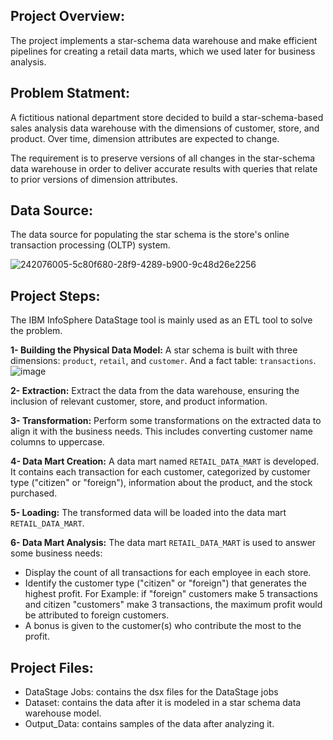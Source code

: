 ## Project Overview:

The project implements a star-schema data warehouse and make efficient pipelines for creating a retail data marts, which we used later for business analysis.


## Problem Statment:

A fictitious national department store decided to build a star-schema-based sales analysis data warehouse with the dimensions of customer, store, and product. Over time, dimension attributes are expected to change.

The requirement is to preserve versions of all changes in the star-schema data warehouse in order to deliver accurate results with queries that relate to prior versions of dimension attributes.


## Data Source:

The data source for populating the star schema is the store's online transaction processing (OLTP) system.

![242076005-5c80f680-28f9-4289-b900-9c48d26e2256](https://github.com/AliMagdy100/Retail-Store-Data-Analysis-And-ETL-using-DataStage/assets/87953057/b3c1b798-77f9-40a4-9957-e0cc646033ab)

## Project Steps:

The IBM InfoSphere DataStage tool is mainly used as an ETL tool to solve the problem.

**1- Building the Physical Data Model:** A star schema is built with three dimensions: ```product```, ```retail```, and ```customer```. And a fact table: ```transactions```.
![image](https://github.com/AliMagdy100/Retail-Store-Data-Analysis-And-ETL-using-DataStage/assets/87953057/a3c63b31-54f2-454d-ae99-4a2e12131774)

**2- Extraction:** Extract the data from the data warehouse, ensuring the inclusion of relevant customer, store, and product information.

**3- Transformation:** Perform some transformations on the extracted data to align it with the business needs. This includes converting customer name columns to uppercase.

**4- Data Mart Creation:** A data mart named ```RETAIL_DATA_MART``` is developed. It contains each transaction for each customer, categorized by customer type ("citizen" or "foreign"), information about the product, and the stock purchased. 

**5- Loading:** The transformed data will be loaded into the data mart ```RETAIL_DATA_MART```.

**6- Data Mart Analysis:** The data mart ```RETAIL_DATA_MART``` is used to answer some business needs:

- Display the count of all transactions for each employee in each store.
- Identify the customer type ("citizen" or "foreign") that generates the highest profit. For Example: if "foreign" customers make 5 transactions and citizen "customers" make 3 transactions, the maximum profit would be attributed to foreign customers.
- A bonus is given to the customer(s) who contribute the most to the profit.

## Project Files:

- DataStage Jobs: contains the dsx files for the DataStage jobs
- Dataset: contains the data after it is modeled in a star schema data warehouse model.
- Output_Data: contains samples of the data after analyzing it.

